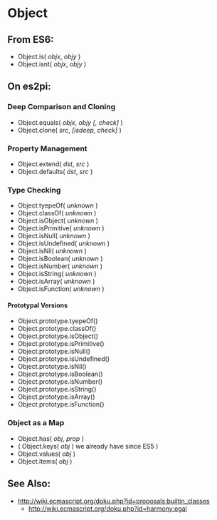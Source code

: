 Object
======

From ES6:
---------

+ Object.is( *objx*, *objy* )
+ Object.isnt( *objx*, *objy* )

On es2pi:
--------

### Deep Comparison and Cloning

+ Object.equals( *objx*, *objy* *[, check]* )
+ Object.clone( *src*, *[isdeep, check]* )

### Property Management

+ Object.extend( *dst*, *src* )
+ Object.defaults( *dst*, *src* )

### Type Checking

+ Object.tyepeOf( *unknown* )
+ Object.classOf( *unknown* )
+ Object.isObject( *unknown* )
+ Object.isPrimitive( *unknown* )
+ Object.isNull( *unknown* )
+ Object.isUndefined( *unknown* )
+ Object.isNil( *unknown* )
+ Object.isBoolean( *unknown* )
+ Object.isNumber( *unknown* )
+ Object.isString( *unknown* )
+ Object.isArray( *unknown* )
+ Object.isFunction( *unknown* )

#### Prototypal Versions

+ Object.prototype.tyepeOf()
+ Object.prototype.classOf()
+ Object.prototype.isObject()
+ Object.prototype.isPrimitive()
+ Object.prototype.isNull()
+ Object.prototype.isUndefined()
+ Object.prototype.isNil()
+ Object.prototype.isBoolean()
+ Object.prototype.isNumber()
+ Object.prototype.isString()
+ Object.prototype.isArray()
+ Object.prototype.isFunction()

### Object as a Map

+ Object.has( *obj*, *prop* )
+ ( Object.keys( *obj* ) we already have since ES5 )
+ Object.values( *obj* )
+ Object.items( *obj* )

See Also:
---------

+ http://wiki.ecmascript.org/doku.php?id=proposals:builtin_classes
  + http://wiki.ecmascript.org/doku.php?id=harmony:egal
